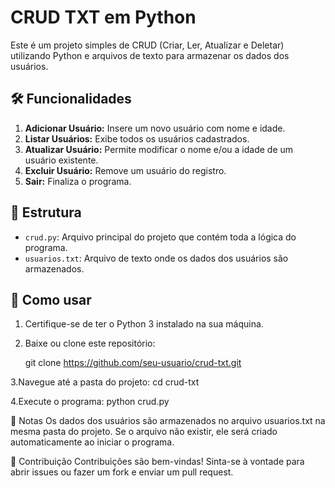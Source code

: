 # CRUD TXT em Python

Este é um projeto simples de CRUD (Criar, Ler, Atualizar e Deletar) utilizando Python e arquivos de texto para armazenar os dados dos usuários.

## 🛠 Funcionalidades

1. **Adicionar Usuário:** Insere um novo usuário com nome e idade.
2. **Listar Usuários:** Exibe todos os usuários cadastrados.
3. **Atualizar Usuário:** Permite modificar o nome e/ou a idade de um usuário existente.
4. **Excluir Usuário:** Remove um usuário do registro.
5. **Sair:** Finaliza o programa.

## 📂 Estrutura

- `crud.py`: Arquivo principal do projeto que contém toda a lógica do programa.
- `usuarios.txt`: Arquivo de texto onde os dados dos usuários são armazenados.

## 🚀 Como usar

1. Certifique-se de ter o Python 3 instalado na sua máquina.
2. Baixe ou clone este repositório:

   git clone https://github.com/seu-usuario/crud-txt.git

3.Navegue até a pasta do projeto:
cd crud-txt

4.Execute o programa:
python crud.py

📝 Notas
Os dados dos usuários são armazenados no arquivo usuarios.txt na mesma pasta do projeto.
Se o arquivo não existir, ele será criado automaticamente ao iniciar o programa.

🤝 Contribuição
Contribuições são bem-vindas! Sinta-se à vontade para abrir issues ou fazer um fork e enviar um pull request.
